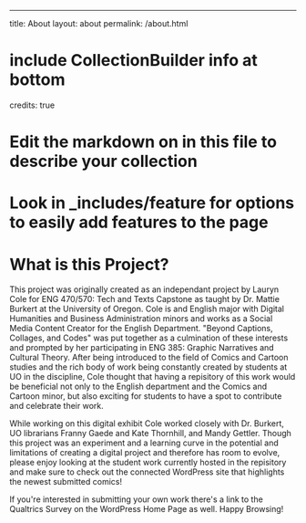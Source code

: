 ---
title: About
layout: about
permalink: /about.html
# include CollectionBuilder info at bottom
credits: true
# Edit the markdown on in this file to describe your collection
# Look in _includes/feature for options to easily add features to the page



# What is this Project?

This project was originally created as an independant project by Lauryn Cole for ENG 470/570: Tech and Texts Capstone as taught by Dr. Mattie Burkert at the University of Oregon. Cole is and English major with Digital Humanities and Business Administration minors and works as a Social Media Content Creator for the English Department. "Beyond Captions, Collages, and Codes" was put together as a culmination of these interests and prompted by her participating in ENG 385: Graphic Narratives and Cultural Theory. After being introduced to the field of Comics and Cartoon studies and the rich body of work being constantly created by students at UO in the discipline, Cole thought that having a repisitory of this work would be beneficial not only to the English department and the Comics and Cartoon minor, but also exciting for students to have a spot to contribute and celebrate their work.

While working on this digital exhibit Cole worked closely with Dr. Burkert, UO librarians Franny Gaede and Kate Thornhill, and Mandy Gettler. Though this project was an experiment and a learning curve in the potential and limitations of creating a digital project and therefore has room to evolve, please enjoy looking at the student work currently hosted in the repisitory and make sure to check out the connected WordPress site that highlights the newest submitted comics!

If you're interested in submitting your own work there's a link to the Qualtrics Survey on the WordPress Home Page as well. Happy Browsing!

